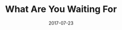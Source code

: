 ---
title: "What Are You Waiting For"
speaker: "Barry Gin"
date: "2017-07-23"
sermonUrl: "//35.190.93.184/sermons/20170723_sunday_barry_gin_what_are_you_waiting_for.mp3"
---